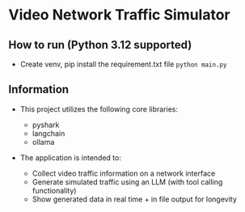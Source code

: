 # Video Network Traffic Simulator

## How to run (Python 3.12 supported)

* Create venv, pip install the requirement.txt file
`python main.py`

## Information

* This project utilizes the following core libraries:
  * pyshark
  * langchain
  * ollama

* The application is intended to:
  * Collect video traffic information on a network interface
  * Generate simulated traffic using an LLM (with tool calling functionality)
  * Show generated data in real time + in file output for longevity

